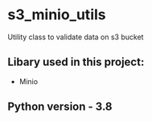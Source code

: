 # s3_minio_utils
Utility class to validate data on s3 bucket


## Libary used in this project:

- Minio

## Python version - 3.8
